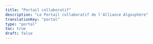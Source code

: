 ```yaml
---
title: "Portail collaboratif"
description: "Le Portail collaboratif de l'Alliance Algosphère"
translationKey: "portal"
type: "portal"
toc: true
draft: false
---
```

